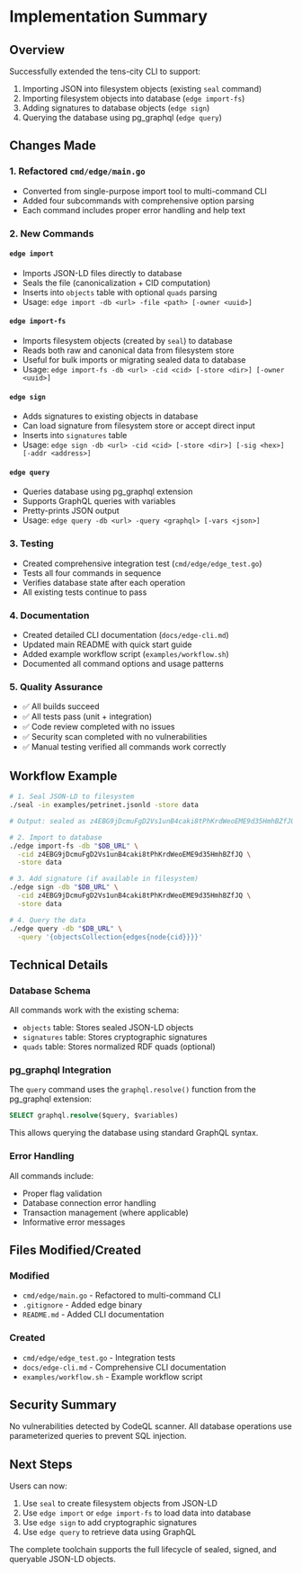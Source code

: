 # Implementation Summary

## Overview
Successfully extended the tens-city CLI to support:
1. Importing JSON into filesystem objects (existing `seal` command)
2. Importing filesystem objects into database (`edge import-fs`)
3. Adding signatures to database objects (`edge sign`)
4. Querying the database using pg_graphql (`edge query`)

## Changes Made

### 1. Refactored `cmd/edge/main.go`
- Converted from single-purpose import tool to multi-command CLI
- Added four subcommands with comprehensive option parsing
- Each command includes proper error handling and help text

### 2. New Commands

#### `edge import`
- Imports JSON-LD files directly to database
- Seals the file (canonicalization + CID computation)
- Inserts into `objects` table with optional `quads` parsing
- Usage: `edge import -db <url> -file <path> [-owner <uuid>]`

#### `edge import-fs`
- Imports filesystem objects (created by `seal`) to database
- Reads both raw and canonical data from filesystem store
- Useful for bulk imports or migrating sealed data to database
- Usage: `edge import-fs -db <url> -cid <cid> [-store <dir>] [-owner <uuid>]`

#### `edge sign`
- Adds signatures to existing objects in database
- Can load signature from filesystem store or accept direct input
- Inserts into `signatures` table
- Usage: `edge sign -db <url> -cid <cid> [-store <dir>] [-sig <hex>] [-addr <address>]`

#### `edge query`
- Queries database using pg_graphql extension
- Supports GraphQL queries with variables
- Pretty-prints JSON output
- Usage: `edge query -db <url> -query <graphql> [-vars <json>]`

### 3. Testing
- Created comprehensive integration test (`cmd/edge/edge_test.go`)
- Tests all four commands in sequence
- Verifies database state after each operation
- All existing tests continue to pass

### 4. Documentation
- Created detailed CLI documentation (`docs/edge-cli.md`)
- Updated main README with quick start guide
- Added example workflow script (`examples/workflow.sh`)
- Documented all command options and usage patterns

### 5. Quality Assurance
- ✅ All builds succeed
- ✅ All tests pass (unit + integration)
- ✅ Code review completed with no issues
- ✅ Security scan completed with no vulnerabilities
- ✅ Manual testing verified all commands work correctly

## Workflow Example

```bash
# 1. Seal JSON-LD to filesystem
./seal -in examples/petrinet.jsonld -store data

# Output: sealed as z4EBG9jDcmuFgD2Vs1unB4caki8tPhKrdWeoEME9d35HmhBZfJQ

# 2. Import to database
./edge import-fs -db "$DB_URL" \
  -cid z4EBG9jDcmuFgD2Vs1unB4caki8tPhKrdWeoEME9d35HmhBZfJQ \
  -store data

# 3. Add signature (if available in filesystem)
./edge sign -db "$DB_URL" \
  -cid z4EBG9jDcmuFgD2Vs1unB4caki8tPhKrdWeoEME9d35HmhBZfJQ \
  -store data

# 4. Query the data
./edge query -db "$DB_URL" \
  -query '{objectsCollection{edges{node{cid}}}}'
```

## Technical Details

### Database Schema
All commands work with the existing schema:
- `objects` table: Stores sealed JSON-LD objects
- `signatures` table: Stores cryptographic signatures
- `quads` table: Stores normalized RDF quads (optional)

### pg_graphql Integration
The `query` command uses the `graphql.resolve()` function from the pg_graphql extension:
```sql
SELECT graphql.resolve($query, $variables)
```

This allows querying the database using standard GraphQL syntax.

### Error Handling
All commands include:
- Proper flag validation
- Database connection error handling
- Transaction management (where applicable)
- Informative error messages

## Files Modified/Created

### Modified
- `cmd/edge/main.go` - Refactored to multi-command CLI
- `.gitignore` - Added edge binary
- `README.md` - Added CLI documentation

### Created
- `cmd/edge/edge_test.go` - Integration tests
- `docs/edge-cli.md` - Comprehensive CLI documentation
- `examples/workflow.sh` - Example workflow script

## Security Summary
No vulnerabilities detected by CodeQL scanner. All database operations use parameterized queries to prevent SQL injection.

## Next Steps
Users can now:
1. Use `seal` to create filesystem objects from JSON-LD
2. Use `edge import` or `edge import-fs` to load data into database
3. Use `edge sign` to add cryptographic signatures
4. Use `edge query` to retrieve data using GraphQL

The complete toolchain supports the full lifecycle of sealed, signed, and queryable JSON-LD objects.
